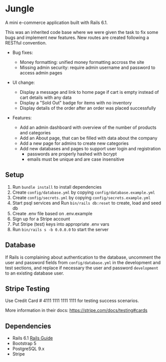 # Jungle

A mini e-commerce application built with Rails 6.1.

This was an inherited code base where we were given the task to fix some bugs and implement new features. New routes are created following a RESTful convention.

- Bug fixes:
  - Money formatting: unified money formatting accross the site
  - Missing admin security: require admin username and password to access admin pages

- UI change:
  - Display a message and link to home page if cart is empty instead of cart details with any data
  - Display a "Sold Out" badge for items with no inventory
  - Display details of the order after an order was placed successfully

- Features:
  - Add an admin dashboard with overview of the number of products and categories
  - Add an About page, that can be filled with data about the company
  - Add a new page for admins to create new categories
  - Add new databases and pages to support user login and registration
    - passwords are properly hashed with bcrypt
    - emails must be unique and are case insensitive

## Setup

1. Run `bundle install` to install dependencies
2. Create `config/database.yml` by copying `config/database.example.yml`
3. Create `config/secrets.yml` by copying `config/secrets.example.yml`
4. Start psql services and Run `bin/rails db:reset` to create, load and seed db
5. Create .env file based on .env.example
6. Sign up for a Stripe account
7. Put Stripe (test) keys into appropriate .env vars
8. Run `bin/rails s -b 0.0.0.0` to start the server

## Database

If Rails is complaining about authentication to the database, uncomment the user and password fields from `config/database.yml` in the development and test sections, and replace if necessary the user and password `development` to an existing database user.

## Stripe Testing

Use Credit Card # 4111 1111 1111 1111 for testing success scenarios.

More information in their docs: <https://stripe.com/docs/testing#cards>

## Dependencies

- Rails 6.1 [Rails Guide](http://guides.rubyonrails.org/v6.1/)
- Bootstrap 5
- PostgreSQL 9.x
- Stripe
